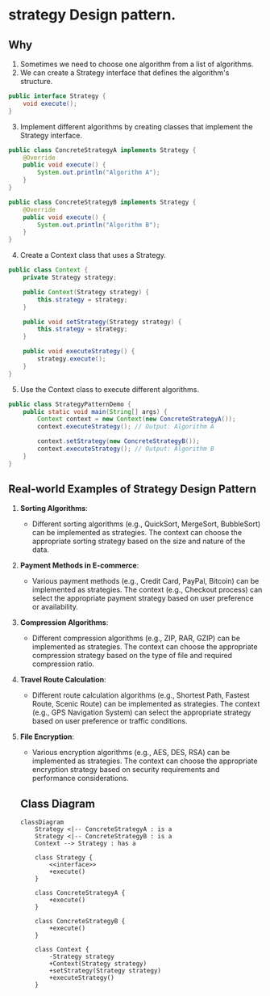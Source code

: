 # strategy Design pattern.
## Why
1. Sometimes we need to choose one algorithm from a list of algorithms.
2. We can create a Strategy interface that defines the algorithm's structure.

```java
public interface Strategy {
    void execute();
}
```

3. Implement different algorithms by creating classes that implement the Strategy interface.

```java
public class ConcreteStrategyA implements Strategy {
    @Override
    public void execute() {
        System.out.println("Algorithm A");
    }
}

public class ConcreteStrategyB implements Strategy {
    @Override
    public void execute() {
        System.out.println("Algorithm B");
    }
}
```

4. Create a Context class that uses a Strategy.

```java
public class Context {
    private Strategy strategy;

    public Context(Strategy strategy) {
        this.strategy = strategy;
    }

    public void setStrategy(Strategy strategy) {
        this.strategy = strategy;
    }

    public void executeStrategy() {
        strategy.execute();
    }
}
```

5. Use the Context class to execute different algorithms.

```java
public class StrategyPatternDemo {
    public static void main(String[] args) {
        Context context = new Context(new ConcreteStrategyA());
        context.executeStrategy(); // Output: Algorithm A

        context.setStrategy(new ConcreteStrategyB());
        context.executeStrategy(); // Output: Algorithm B
    }
}
```

## Real-world Examples of Strategy Design Pattern

1. **Sorting Algorithms**:
    - Different sorting algorithms (e.g., QuickSort, MergeSort, BubbleSort) can be implemented as strategies. The context can choose the appropriate sorting strategy based on the size and nature of the data.

2. **Payment Methods in E-commerce**:
    - Various payment methods (e.g., Credit Card, PayPal, Bitcoin) can be implemented as strategies. The context (e.g., Checkout process) can select the appropriate payment strategy based on user preference or availability.

3. **Compression Algorithms**:
    - Different compression algorithms (e.g., ZIP, RAR, GZIP) can be implemented as strategies. The context can choose the appropriate compression strategy based on the type of file and required compression ratio.

4. **Travel Route Calculation**:
    - Different route calculation algorithms (e.g., Shortest Path, Fastest Route, Scenic Route) can be implemented as strategies. The context (e.g., GPS Navigation System) can select the appropriate strategy based on user preference or traffic conditions.

5. **File Encryption**:
    - Various encryption algorithms (e.g., AES, DES, RSA) can be implemented as strategies. The context can choose the appropriate encryption strategy based on security requirements and performance considerations.


    ## Class Diagram

    ```mermaid
    classDiagram
        Strategy <|-- ConcreteStrategyA : is a
        Strategy <|-- ConcreteStrategyB : is a
        Context --> Strategy : has a

        class Strategy {
            <<interface>>
            +execute()
        }

        class ConcreteStrategyA {
            +execute()
        }

        class ConcreteStrategyB {
            +execute()
        }

        class Context {
            -Strategy strategy
            +Context(Strategy strategy)
            +setStrategy(Strategy strategy)
            +executeStrategy()
        }
    ```